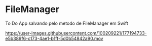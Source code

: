 # FileManager
To Do App salvando pelo metodo de FileManager em Swift


https://user-images.githubusercontent.com/100209221/177194733-e5b389f6-c173-4ae1-b1ff-5d0b54842a90.mov

